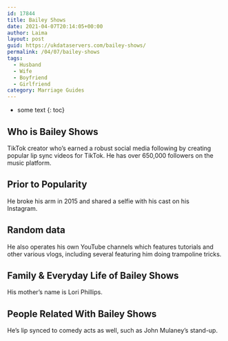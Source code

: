 ```yaml
---
id: 17844
title: Bailey Shows
date: 2021-04-07T20:14:05+00:00
author: Laima
layout: post
guid: https://ukdataservers.com/bailey-shows/
permalink: /04/07/bailey-shows
tags:
  - Husband
  - Wife
  - Boyfriend
  - Girlfriend
category: Marriage Guides
---
```


* some text
{: toc}


## Who is Bailey Shows
                  
                  
                  
TikTok creator who&#8217;s earned a robust social media following by creating popular lip sync videos for TikTok. He has over 650,000 followers on the music platform. 
                  
              
            
              
            
                
                
                
## Prior to Popularity
                  
                  
                  
He broke his arm in 2015 and shared a selfie with his cast on his Instagram.  
                  
              
            
              
            
                
                
                
## Random data
                  
                  
                  
He also operates his own YouTube channels which features tutorials and other various vlogs, including several featuring him doing trampoline tricks. 
                  
              
            
              
            
                
                
                
## Family & Everyday Life of Bailey Shows
                  
                  
                  
His mother&#8217;s name is Lori Phillips.  
                  
              
            
              
            
                
                
                
## People Related With Bailey Shows
                  
                  
                  
He&#8217;s lip synced to comedy acts as well, such as John Mulaney&#8217;s stand-up. 
                  
              
            
              
            
                
              
            
              
              
            
            
              
            
          
          
          
